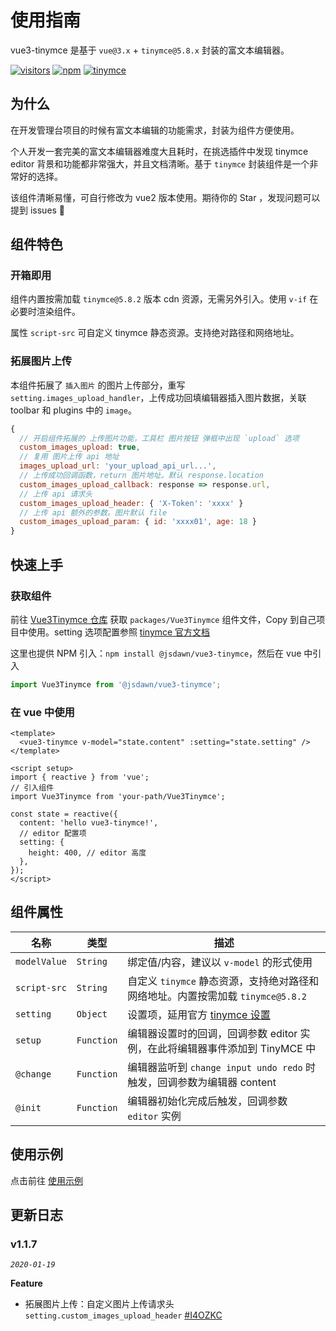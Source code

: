 # 使用指南

vue3-tinymce 是基于 `vue@3.x` + `tinymce@5.8.x` 封装的富文本编辑器。

[![visitors](https://visitor-badge.laobi.icu/badge?page_id=jsdawn.vue3-tinymce)](https://gitee.com/jsdawn/vue3-tinymce)
[![npm](https://img.shields.io/npm/dt/@jsdawn/vue3-tinymce?label=vue3-tinymce&logo=npm)](https://www.npmjs.com/package/@jsdawn/vue3-tinymce)
[![tinymce](https://img.shields.io/badge/tinymce-%5E5.8.2-blue)](https://www.tiny.cloud/docs/)

## 为什么

在开发管理台项目的时候有富文本编辑的功能需求，封装为组件方便使用。

个人开发一套完美的富文本编辑器难度大且耗时，在挑选插件中发现 tinymce editor 背景和功能都非常强大，并且文档清晰。基于 `tinymce` 封装组件是一个非常好的选择。

该组件清晰易懂，可自行修改为 vue2 版本使用。期待你的 Star <Badge type="tip" text="+1" vertical="top" /> ，发现问题可以提到 issues 👏

## 组件特色

### 开箱即用

组件内置按需加载 `tinymce@5.8.2` 版本 cdn 资源，无需另外引入。使用 `v-if` 在必要时渲染组件。

属性 `script-src` 可自定义 tinymce 静态资源。支持绝对路径和网络地址。

### 拓展图片上传

本组件拓展了 `插入图片` 的图片上传部分，重写 `setting.images_upload_handler`，上传成功回填编辑器插入图片数据，关联 toolbar 和 plugins 中的 `image`。

```js
{
  // 开启组件拓展的 上传图片功能，工具栏 图片按钮 弹框中出现 `upload` 选项
  custom_images_upload: true,
  // 复用 图片上传 api 地址
  images_upload_url: 'your_upload_api_url...',
  // 上传成功回调函数，return 图片地址。默认 response.location
  custom_images_upload_callback: response => response.url,
  // 上传 api 请求头
  custom_images_upload_header: { 'X-Token': 'xxxx' }
  // 上传 api 额外的参数。图片默认 file
  custom_images_upload_param: { id: 'xxxx01', age: 18 }
}
```

## 快速上手

### 获取组件

前往 [Vue3Tinymce 仓库](https://gitee.com/jsdawn/vue3-tinymce.git) 获取 `packages/Vue3Tinymce` 组件文件，Copy 到自己项目中使用。setting 选项配置参照 [tinymce 官方文档](https://www.tiny.cloud/docs/)

这里也提供 NPM 引入：`npm install @jsdawn/vue3-tinymce`，然后在 vue 中引入

```js
import Vue3Tinymce from '@jsdawn/vue3-tinymce';
```

### 在 vue 中使用

```vue
<template>
  <vue3-tinymce v-model="state.content" :setting="state.setting" />
</template>

<script setup>
import { reactive } from 'vue';
// 引入组件
import Vue3Tinymce from 'your-path/Vue3Tinymce';

const state = reactive({
  content: 'hello vue3-tinymce!',
  // editor 配置项
  setting: {
    height: 400, // editor 高度
  },
});
</script>
```

## 组件属性

| 名称         | 类型       | 描述                                                                                          |
| ------------ | ---------- | --------------------------------------------------------------------------------------------- |
| `modelValue` | `String`   | 绑定值/内容，建议以 `v-model` 的形式使用                                                      |
| `script-src` | `String`   | 自定义 `tinymce` 静态资源，支持绝对路径和网络地址。内置按需加载 `tinymce@5.8.2`               |
| `setting`    | `Object`   | 设置项，延用官方 [tinymce 设置](https://www.tiny.cloud/docs/configure/integration-and-setup/) |
| `setup`      | `Function` | 编辑器设置时的回调，回调参数 editor 实例，在此将编辑器事件添加到 TinyMCE 中                   |
| `@change`    | `Function` | 编辑器监听到 `change input undo redo` 时触发，回调参数为编辑器 content                        |
| `@init`      | `Function` | 编辑器初始化完成后触发，回调参数 `editor` 实例                                                |

## 使用示例

点击前往 [使用示例](http://jsdawn.gitee.io/vue3-tinymce)

## 更新日志

### v1.1.7

_`2020-01-19`_

**Feature**

- 拓展图片上传：自定义图片上传请求头 `setting.custom_images_upload_header` [#I4OZKC](https://gitee.com/jsdawn/vue3-tinymce/issues/I4OZKC)
